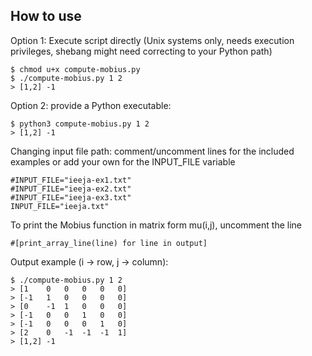 ## How to use

Option 1: Execute script directly (Unix systems only, needs execution privileges, shebang might need correcting to your Python path)

```
$ chmod u+x compute-mobius.py
$ ./compute-mobius.py 1 2
> [1,2] -1
```

Option 2: provide a Python executable:

```
$ python3 compute-mobius.py 1 2
> [1,2] -1
```

Changing input file path: comment/uncomment lines for the included examples or add your own for the INPUT_FILE variable

```
#INPUT_FILE="ieeja-ex1.txt" 
#INPUT_FILE="ieeja-ex2.txt" 
#INPUT_FILE="ieeja-ex3.txt" 
INPUT_FILE="ieeja.txt" 
```

To print the Mobius function in matrix form mu(i,j), uncomment the line

```
#[print_array_line(line) for line in output] 
```

Output example (i -> row, j -> column):

```
$ ./compute-mobius.py 1 2
> [1	0	0	0	0	0]
> [-1	1	0	0	0	0]
> [0	-1	1	0	0	0]
> [-1	0	0	1	0	0]
> [-1	0	0	0	1	0]
> [2	0	-1	-1	-1	1]
> [1,2] -1
```
